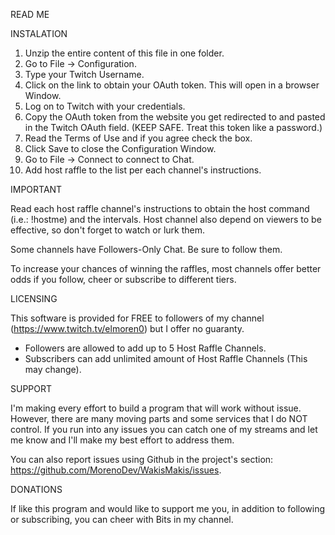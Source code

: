 READ ME

INSTALATION

1. Unzip the entire content of this file in one folder.
2. Go to File -> Configuration.
3. Type your Twitch Username.
4. Click on the link to obtain your OAuth token. This will open in a browser Window.
5. Log on to Twitch with your credentials. 
6. Copy the OAuth token from the website you get redirected to and pasted in the Twitch OAuth field. (KEEP SAFE. Treat this token like a password.)
7. Read the Terms of Use and if you agree check the box. 
8. Click Save to close the Configuration Window.
9. Go to File -> Connect to connect to Chat.
10. Add host raffle to the list per each channel's instructions.

IMPORTANT

Read each host raffle channel's instructions to obtain the host command (i.e.: !hostme) and the intervals. Host channel also depend on viewers to be effective, so don't forget to watch or lurk them. 

Some channels have Followers-Only Chat. Be sure to follow them. 

To increase your chances of winning the raffles, most channels offer better odds if you follow, cheer or subscribe to different tiers.

LICENSING

This software is provided for FREE to followers of my channel (https://www.twitch.tv/elmoren0) but I offer no guaranty.

- Followers are allowed to add up to 5 Host Raffle Channels.
- Subscribers can add unlimited amount of Host Raffle Channels (This may change).

SUPPORT

I'm making every effort to build a program that will work without issue. However, there are many moving parts and some services that I do NOT control. If you run into any issues you can catch one of my streams and let me know and I'll make my best effort to address them.

You can also report issues using Github in the project's section: https://github.com/MorenoDev/WakisMakis/issues.

DONATIONS

If like this program and would like to support me you, in addition to following or subscribing, you can cheer with Bits in my channel.
